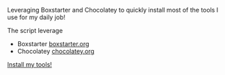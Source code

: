 Leveraging Boxstarter and Chocolatey to quickly install most of the tools I use for my daily job!

The script leverage 
- Boxstarter [boxstarter.org](http://boxstarter.org)
- Chocolatey [chocolatey.org](http://chocolatey.org)

<a href='http://boxstarter.org/package/nr/url?https://raw.githubusercontent.com/laurentkempe/Cacao/master/PrepareMyCacao.ps1'>Install my tools!</a>
